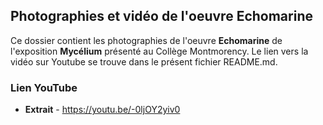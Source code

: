 ## Photographies et vidéo de l'oeuvre Echomarine ##

Ce dossier contient les photographies de l'oeuvre **Echomarine** de l'exposition **Mycélium** présenté au Collège Montmorency. Le lien vers la vidéo sur Youtube se trouve dans le présent fichier README.md.


### Lien YouTube ###

* **Extrait** - https://youtu.be/-0ljOY2yiv0
